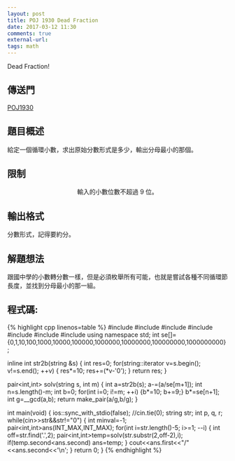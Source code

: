 ```yaml
---
layout: post
title: POJ 1930 Dead Fraction
date: 2017-03-12 11:30
comments: true
external-url:
tags: math
---
```


Dead Fraction!

## 傳送門
[POJ1930](http://poj.org/problem?id=1930)

## 題目概述
給定一個循環小數，求出原始分數形式是多少，輸出分母最小的那個。

## 限制

<center>
輸入的小數位數不超過 9 位。
</center>

## 輸出格式
分數形式，記得要約分。

## 解題想法
跟國中學的小數轉分數一樣，但是必須枚舉所有可能，也就是嘗試各種不同循環節長度，並找到分母最小的那一組。

## 程式碼:

{% highlight cpp linenos=table %}
#include <iostream>
#include <string>
#include <cstdio>
#include <cstdlib>
#include <cstring>
#include <climits>
#include <algorithm>
using namespace std;
int se[]={0,1,10,100,1000,10000,100000,1000000,10000000,100000000,1000000000};

inline int str2b(string &s) {
    int res=0;
    for(string::iterator v=s.begin(); v!=s.end(); ++v) {
        res*=10;
        res+=(*v-'0');
    }
    return res;
}

pair<int,int> solv(string s, int m) {
    int a=str2b(s);
    a-=(a/se[m+1]);
    int n=s.length()-m;
    int b=0;
    for(int i=0; i!=m; ++i) {b*=10; b+=9;}
    b*=se[n+1];
    int g=__gcd(a,b);
    return make_pair(a/g,b/g);
}

int main(void) {
    ios::sync_with_stdio(false);
    //cin.tie(0);
    string str;
    int p, q, r;
    while(cin>>str&&str!="0") {
        int minval=-1;
        pair<int,int>ans(INT_MAX,INT_MAX);
        for(int i=str.length()-5; i>=1; --i) {
            int off=str.find('.',2);
            pair<int,int>temp=solv(str.substr(2,off-2),i);                      
            if(temp.second<ans.second) ans=temp;
        }
        cout<<ans.first<<"/"<<ans.second<<'\n';
    }
    return 0;
}
{% endhighlight %}

